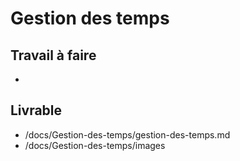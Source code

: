 # Gestion des temps 


## Travail à faire

- 

## Livrable

- /docs/Gestion-des-temps/gestion-des-temps.md
- /docs/Gestion-des-temps/images